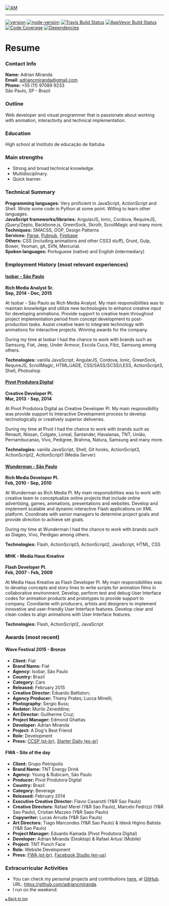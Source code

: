 [![AM](http://i.imgur.com/CEEbHaw.gif)](http://adriancmiranda.github.io "®AMBOX")

----------------------------

[![version][version-badge]][package]
[![node-version][node-version-badge]][node]
[![Travis Build Status][build-badge]][build]
[![AppVeyor Build Status][win-build-badge]][win-build]
[![Code Coverage][coverage-badge]][coverage]
[![Dependencies][dependencyci-badge]][dependencyci]

# Resume

### Contact Info

**Name:** Adrian Miranda <br/>
**Email:** adriancmiranda@gmail.com <br/>
**Phone:** +55 (11) 97089 9233 <br/>
São Paulo, SP - Brazil

### Outline

Web developer and visual programmer that is passionate about working with animation, interactivity and technical implementation.

### Education

High school at Instituto de educação de Itaituba

### Main strengths

- Strong and broad technical knowledge.
- Multidisciplinary.
- Quick learner.

### Technical Summary

**Programming languages:** Very proficient in JavaScript, ActionScript and Shell. Wrote some code in Python at some point. Willing to learn other languages. <br/>
**JavaScript frameworks/libraries:** AngularJS, Ionic, Cordova, RequireJS, jQuery/Zepto, Backbone.js, GreenSock, Skrollr, ScrollMagic and many more. <br/>
**Techniques:** SMACSS, OOP, Design Patterns <br/>
**Services:** [Parse](http://www.parse.com), [Pubnub](http://www.pubnub.com), [Firebase](http://www.firebase.com) <br/>
**Others:** CSS (including animations and other CSS3 stuff), Grunt, Gulp, Bower, Yeoman, git, SVN, Mercurial. <br/>
**Spoken languages:** Portuguese (native) and English (intermediary)

### Employment History (most relevant experiences)

#### [Isobar - São Paulo](http://www.isobar.com.br)
**Rich Media Analyst Sr.** <br/>
**Sep, 2014 - Dec, 2015**

At Isobar - São Paulo as Rich Media Analyst. My main responsibilities was to maintain knowledge and utilize new technologies to enhance creative input for developing animations.
Provide support to creative team throughout project implementation period from concept development to post-production tasks.
Assist creative team to integrate technology with animations for interactive projects.
Winning awards for the company.

During my time at Isobar I had the chance to work with brands such as Samsung, Fiat, Jeep, Under Armour, Escola Cuca, Fibz, Samsung among others.

**Technologies:** vanilla JavaScript, AngularJS, Cordova, Ionic, GreenSock, RequireJS, ScrollMagic, HTML/JADE, CSS/SASS/SCSS/LESS, ActionScript3, Shell, Photoshop

#### [Pivot Produtora Digital](http://www.ppivot.com.br)
**Creative Developer Pl.** <br/>
**Mar, 2013 - Sep, 2014**

At Pivot Produtora Digital as Creative Developer Pl. My main responsibility was provide support to Interactive Development process to develop technologically or creatively superior deliveries.

During my time at Pivot I had the chance to work with brands such as Renault, Nissan, Colgate, Loreal, Santander, Havaianas, TNT, União, Pernambucanas, Vivo, Pedigree, Brahma, Natura, Samsung and many more.

**Technologies:** vanilla JavaScript, Shell, Git hooks, ActionScript3, ActionScript2, ActionScript1 (Media Server)

#### [Wunderman - São Paulo](https://www.wunderman.com.br/)
**Rich Media Developer Pl.** <br/>
**Feb, 2010 - Sep, 2010**

At Wunderman as Rich Media Pl. My main responsibilities was to work with creative team to conceptualize online projects that include online advertising, games, animations, presentations and websites.
Develop and implement scalable and dynamic interactive Flash applications on XML platform.
Coordinate with senior managers to determine project goals and provide direction to achieve set goals.

During my time at Wunderman I had the chance to work with brands such as Diageo, Vivo, Perdigao among others.

**Technologies:** Flash, ActionScript3, ActionScript2, JavaScript, HTML, CSS

#### MHK - Media Haus Kreative
**Flash Developer Pl.** <br/>
**Feb, 2007 - Feb, 2009**

At Media Haus Kreative as Flash Developer Pl. My main responsibilities was to develop concepts and story lines to write scripts for animation films in collaborative environment.
Develop, perform test and debug User Interface codes for animation products and prototypes to provide support to company.
Coordiante with producers, artists and designers to implement innovative and user-friendly User Interface features.
Develop clear and clean codes to align animations with User Interface features.

**Technologies:** Flash, ActionScript2, JavaScript

### Awards (most recent)

#### Wave Festival 2015 - Bronze
- **Client:** Fiat
- **Brand Name:** Fiat
- **Agency:** Isobar, São Paulo
- **Country:** Brazil
- **Category:** Cars
- **Released:** February 2015
- **Creative Director:** Eduardo Battiston;
- **Agency Producer:** Thieny Prates; Lucca Minelli;
- **Photography:** Sergio Buss;
- **Redator:** Murilo Zeneddine;
- **Art Director:** Guilherme Cruz;
- **Project Manager:** Edmond Ghattas
- **Developer:** Adrian Miranda
- **Project:** A Dog's Best Friend
- **Role:** Development
- **Press:** [CCSP (pt-br)](http://www.clubedecriacao.com.br/ultimas/wave-festival-2015-2/), [Starter Daily (es-ar)](http://starterdaily.com/festivales/2015/04/17/revisa-todos-los-ganadores-de-wave-festival-in-rio-2015/)

#### FWA - Site of the day
- **Client:** Grupo Petrópolis
- **Brand Name:** TNT Energy Drink
- **Agency:** Young & Rubicam, São Paulo
- **Producer:** Pivot Produtora Digital
- **Country:** Brazil
- **Category:** Beverage
- **Released:** February 2014
- **Executive Creative Director:** Flavio Casarotti (Y&R Sao Paulo)
- **Creative Directors:** Rafael Merel (Y&R Sao Paulo), Marcelo Fedrizzi (Y&R Sao Paulo), Cristian Mazzeo (Y&R Saao Paulo)
- **Copywriter:** Lucas Arruda (Y&R Sao Paulo)
- **Art Directors:** Tiago Marcondes (Y&R Sao Paulo) & Idevã Higino Batista (Y&R Sao Paulo)
- **Project Manager:** Eduardo Kamada (Pivot Produtora Digital)
- **Developer:** Adrian Miranda (Desktop) & Rafael Artusi (Mobile)
- **Project:** TNT Punch Face
- **Role:** Website Development
- **Press:** [FWA (pt-br)](http://www.thefwa.com/site/punchface), [Facebook Studio (en-us)](https://www.facebook-studio.com/gallery/submission/punchface)

### Extracurricular Activities

- You can check my personal projects and contributions [here](https://github.com/adriancmiranda), at [GitHub](https://github.com/). URL: https://github.com/adriancmiranda.
- I run on the weekend.

<sub>[▴ Back to top](#)</sub>

<!-- links -->

[node]: https://nodejs.org
[build-badge]: https://img.shields.io/travis/adriancmiranda/adriancmiranda.github.io.svg?style=flat-square
[build]: https://travis-ci.org/adriancmiranda/adriancmiranda.github.io
[win-build-badge]: https://img.shields.io/appveyor/ci/adriancmiranda/adriancmiranda.github.io.svg?style=flat-square
[win-build]: https://ci.appveyor.com/project/adriancmiranda/adriancmiranda.github.io
[coverage-badge]: https://img.shields.io/codecov/c/github/adriancmiranda/adriancmiranda.github.io.svg?style=flat-square
[coverage]: https://codecov.io/github/adriancmiranda/adriancmiranda.github.io
[dependencyci-badge]: https://dependencyci.com/github/adriancmiranda/adriancmiranda.github.io/badge?style=flat-square
[dependencyci]: https://dependencyci.com/github/adriancmiranda/adriancmiranda.github.io
[version-badge]: https://img.shields.io/npm/v/adriancmiranda.github.io.svg?style=flat-square
[package]: https://www.npmjs.com/package/adriancmiranda.github.io
[node-version-badge]: https://img.shields.io/badge/node-%3E%3D%204.0-orange.svg?style=flat-square
[license-badge]: https://img.shields.io/npm/l/adriancmiranda.github.io.svg?style=flat-square
[license]: https://github.com/adriancmiranda/adriancmiranda.github.io/blob/master/other/LICENSE
[twitter]: https://twitter.com/intent/tweet?text=Check%20out%20the%20Adrian%20Miranda%20works!%20https://github.com/adriancmiranda/adriancmiranda.github.io%20%F0%9F%91%8D
[twitter-badge]: https://img.shields.io/twitter/url/https/github.com/adriancmiranda/adriancmiranda.github.io.svg?style=social
